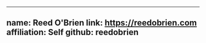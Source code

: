 
---
  name: Reed O'Brien
  link: https://reedobrien.com
  affiliation: Self
  github: reedobrien
---
